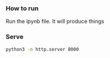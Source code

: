 ### How to run

Run the ipynb file. It will produce things

### Serve

```bash
python3 -m http.server 8000
```
